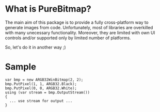 # What is PureBitmap?

The main aim of this package is to provide a fully cross-platform way to generate images from code.
Unfortunately, most of libraries are overkilled with many unecessary functionality. Moreover, they are limited with own UI controls and/or supported only by limited number of platforms.

So, let's do it in another way ;)

# Sample
```
var bmp = new ARGB32WinBitmap(2, 2);
bmp.PutPixel(1, 1, ARGB32.Black);
bmp.PutPixel(0, 0, ARGB32.White);
using (var stream = bmp.OutputStream())
{
  ... use stream for output ...
}
```
